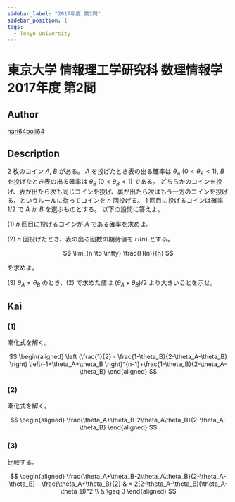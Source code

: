 ```yaml
---
sidebar_label: "2017年度 第2問"
sidebar_position: 1
tags:
  - Tokyo-University
---
```

# 東京大学 情報理工学研究科 数理情報学 2017年度 第2問

## **Author**
[hari64boli64](https://github.com/hari64boli64/GraduateSchoolEntranceExamination)

## **Description**
2 枚のコイン $A$, $B$ がある。
$A$ を投げたとき表の出る確率は $\theta_A \ (0 < \theta_A < 1)$, $B$ を投げたとき表の出る確率は $\theta_B \ (0 < \theta_B < 1)$ である。
どちらかのコインを投げ、表が出たら次も同じコインを投げ、裏が出たら次はもう一方のコインを投げる、というルールに従ってコインを $n$ 回投げる。
1 回目に投げるコインは確率 $1/2$ で $A$ か $B$ を選ぶものとする。
以下の設問に答えよ。

(1) $n$ 回目に投げるコインが $A$ である確率を求めよ。

(2) $n$ 回投げたとき、表の出る回数の期待値を $H(n)$ とする。

$$
\lim_{n \to \infty} \frac{H(n)}{n}
$$

を求めよ。

(3) $\theta_A \neq \theta_B$ のとき、(2) で求めた値は $(\theta_A + \theta_B) / 2$ より大きいことを示せ。


## **Kai**
### (1)
漸化式を解く。

$$
\begin{aligned}
  \left (\frac{1}{2} - \frac{1-\theta_B}{2-\theta_A-\theta_B} \right) \left(-1+\theta_A+\theta_B \right)^{n-1}+\frac{1-\theta_B}{2-\theta_A-\theta_B}
\end{aligned}
$$

### (2)
漸化式を解く。

$$
\begin{aligned}
  \frac{\theta_A+\theta_B-2\theta_A\theta_B}{2-\theta_A-\theta_B}
\end{aligned}
$$

### (3)
比較する。

$$
\begin{aligned}
  \frac{\theta_A+\theta_B-2\theta_A\theta_B}{2-\theta_A-\theta_B} - \frac{\theta_A+\theta_B}{2} & = 2(2-\theta_A-\theta_B)(\theta_A-\theta_B)^2 \\
                                                                                                & \geq 0
\end{aligned}
$$

